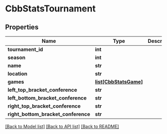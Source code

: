 # CbbStatsTournament

## Properties
Name | Type | Description | Notes
------------ | ------------- | ------------- | -------------
**tournament_id** | **int** |  | [optional] 
**season** | **int** |  | [optional] 
**name** | **str** |  | [optional] 
**location** | **str** |  | [optional] 
**games** | [**list[CbbStatsGame]**](CbbStatsGame.md) |  | [optional] 
**left_top_bracket_conference** | **str** |  | [optional] 
**left_bottom_bracket_conference** | **str** |  | [optional] 
**right_top_bracket_conference** | **str** |  | [optional] 
**right_bottom_bracket_conference** | **str** |  | [optional] 

[[Back to Model list]](../README.md#documentation-for-models) [[Back to API list]](../README.md#documentation-for-api-endpoints) [[Back to README]](../README.md)

